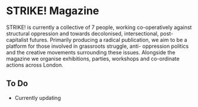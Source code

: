 # STRIKE! Magazine

STRIKE! is currently a collective of 7 people, working co-operatively against structural oppression and towards decolonised, intersectional, post-capitalist futures. Primarily producing a radical publication, we aim to be a platform for those involved in grassroots struggle, anti- oppression politics and the creative movements surrounding these issues.
Alongside the magazine we organise exhibitions, parties, workshops and co-ordinate actions across London.

## To Do

- Currently updating
